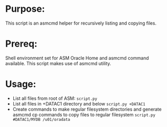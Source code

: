 # Purpose: 
This script is an asmcmd helper for recursively listing and copying files. 

# Prereq: 
Shell environment set for ASM Oracle Home and asmcmd command available. This script makes use of asmcmd utility. 

# Usage: 
* List all files from root of ASM: 
`script.py`
* List all files in +DATAC1 directory and below
`script.py +DATAC1`
* Create commands to make regular filesystem directories and generate asmcmd cp commands to copy files to regular filesystem
`script.py #DATAC1/MYDB /u01/oradata`
